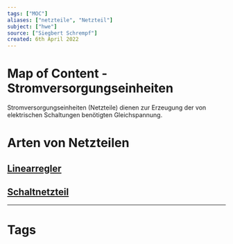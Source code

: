 ```yaml
---
tags: ["MOC"]
aliases: ["netzteile", "Netzteil"]
subject: ["hwe"]
source: ["Siegbert Schrempf"]
created: 6th April 2022
---
```


# Map of Content - Stromversorgungseinheiten

Stromversorgungseinheiten (Netzteile) dienen zur Erzeugung der von elektrischen Schaltungen benötigten Gleichspannung.

# Arten von Netzteilen

## [Linearregler](Spannungsstabilisierung.md)

## [Schaltnetzteil](Schaltnetzteil.md)

---

# Tags